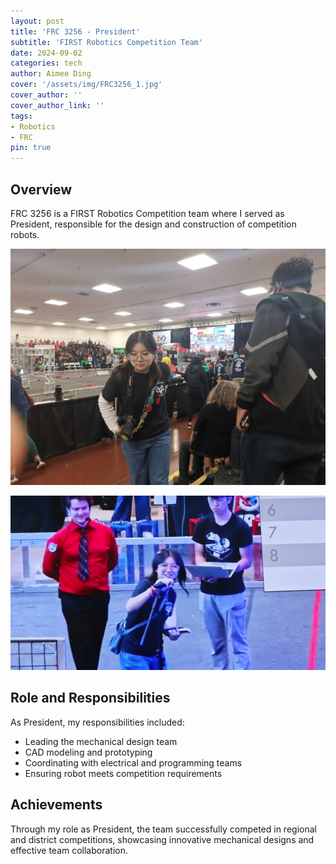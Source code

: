 ```yaml
---
layout: post
title: 'FRC 3256 - President'
subtitle: 'FIRST Robotics Competition Team'
date: 2024-09-02
categories: tech
author: Aimee Ding
cover: '/assets/img/FRC3256_1.jpg'
cover_author: ''
cover_author_link: ''
tags: 
- Robotics
- FRC
pin: true
---
```


## Overview 

FRC 3256 is a FIRST Robotics Competition team where I served as President, responsible for the design and construction of competition robots.

![FRC 3256 Team](/assets/img/FRC3256_1.jpg)

![FRC 3256](/assets/img/FRC3256_3.jpg)

## Role and Responsibilities

As President, my responsibilities included:
- Leading the mechanical design team
- CAD modeling and prototyping
- Coordinating with electrical and programming teams
- Ensuring robot meets competition requirements

## Achievements

Through my role as President, the team successfully competed in regional and district competitions, showcasing innovative mechanical designs and effective team collaboration.

